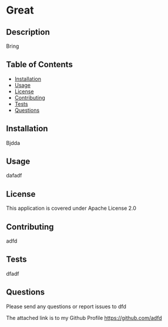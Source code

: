 
# Great 
## Description
Bring
## Table of Contents
- [Installation](#Installation)
- [Usage](#Usage)
- [License](#License)
- [Contributing](#Contributing)
- [Tests](#Tests)
- [Questions](#Questions)
## Installation
Bjdda
## Usage
dafadf
## License
This application is covered under Apache License 2.0
## Contributing
adfd
## Tests 
dfadf
## Questions
Please send any questions or report issues to dfd 

The attached link is to my Github Profile https://github.com/adfd